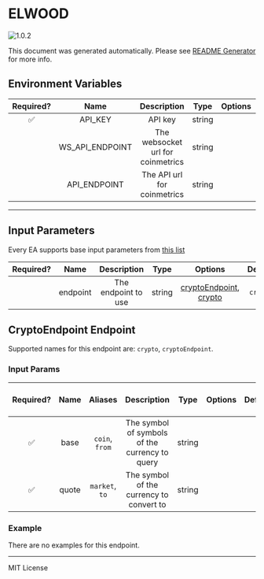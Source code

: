 # ELWOOD

![1.0.2](https://img.shields.io/github/package-json/v/smartcontractkit/external-adapters-js?filename=packages/sources/elwood-test/package.json)

This document was generated automatically. Please see [README Generator](../../scripts#readme-generator) for more info.

## Environment Variables

| Required? |      Name       |            Description            |  Type  | Options |                  Default                   |
| :-------: | :-------------: | :-------------------------------: | :----: | :-----: | :----------------------------------------: |
|    ✅     |     API_KEY     |              API key              | string |         |                                            |
|           | WS_API_ENDPOINT | The websocket url for coinmetrics | string |         |  `wss://api.chk.elwood.systems/v1/stream`  |
|           |  API_ENDPOINT   |    The API url for coinmetrics    | string |         | `https://api.chk.elwood.systems/v1/stream` |

---

## Input Parameters

Every EA supports base input parameters from [this list](../../core/bootstrap#base-input-parameters)

| Required? |   Name   |     Description     |  Type  |                                    Options                                     | Default  |
| :-------: | :------: | :-----------------: | :----: | :----------------------------------------------------------------------------: | :------: |
|           | endpoint | The endpoint to use | string | [cryptoEndpoint](#cryptoendpoint-endpoint), [crypto](#cryptoendpoint-endpoint) | `crypto` |

## CryptoEndpoint Endpoint

Supported names for this endpoint are: `crypto`, `cryptoEndpoint`.

### Input Params

| Required? | Name  |    Aliases     |                  Description                   |  Type  | Options | Default | Depends On | Not Valid With |
| :-------: | :---: | :------------: | :--------------------------------------------: | :----: | :-----: | :-----: | :--------: | :------------: |
|    ✅     | base  | `coin`, `from` | The symbol of symbols of the currency to query | string |         |         |            |                |
|    ✅     | quote | `market`, `to` |    The symbol of the currency to convert to    | string |         |         |            |                |

### Example

There are no examples for this endpoint.

---

MIT License
